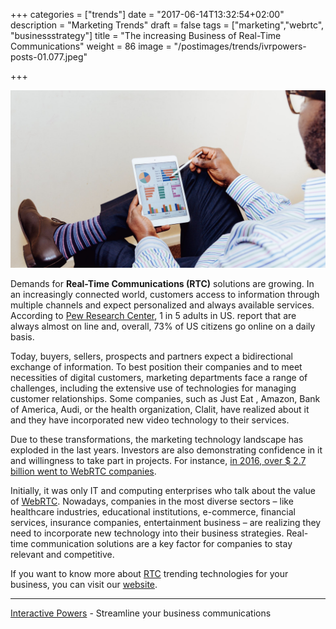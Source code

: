 +++
categories = ["trends"]
date = "2017-06-14T13:32:54+02:00"
description = "Marketing Trends"
draft = false
tags = ["marketing","webrtc", "businessstrategy"]
title = "The increasing Business of Real-Time Communications"
weight = 86
image = "/postimages/trends/ivrpowers-posts-01.077.jpeg"

+++

![Man reading graphics](/postimages/trends/ivrpowers-posts-01.077.jpeg)

Demands for **Real-Time Communications (RTC)** solutions are growing. In an increasingly connected world, customers access to information through multiple channels and expect personalized and always available services. According to [Pew Research Center](http://www.pewresearch.org/fact-tank/2015/12/08/one-fifth-of-americans-report-going-online-almost-constantly/), 1 in 5 adults in US. report that are always almost on line and, overall, 73% of US citizens go online on a daily basis. 

Today, buyers, sellers, prospects and partners expect a bidirectional exchange of information. To best position their companies and to meet necessities of digital customers, marketing departments face a range of challenges, including the extensive use of technologies for managing customer relationships. Some companies, such as Just Eat , Amazon, Bank of America, Audi, or the health organization, Clalit, have realized about it and they have incorporated new video technology to their services.
 
Due to these transformations, the marketing technology landscape has exploded in the last years. Investors are also demonstrating confidence in it and willingness to take part in projects. For instance, [in 2016, over $ 2.7 billion went to WebRTC companies](https://www.blaccspot.com/blog/news/over-2-7-billion-in-funding-to-webrtc-companies-in-2016/ ).

Initially, it was only IT and computing enterprises who talk about the value of [WebRTC](http://blog.ivrpowers.com/post/technologies/what-is-webrtc/). Nowadays, companies in the most diverse sectors – like healthcare industries, educational institutions, e-commerce, financial services, insurance companies, entertainment business – are realizing they need to incorporate new technology into their business strategies. Real-time communication solutions are a key factor for companies to stay relevant and competitive.

If you want to know more about [RTC](http://blog.ivrpowers.com/post/technologies/what-is-rtc/) trending technologies for your business, you can visit our [website](http://www.ivrpowers.com/).

---
[Interactive Powers](http://www.ivrpowers.com/) - Streamline your business communications
